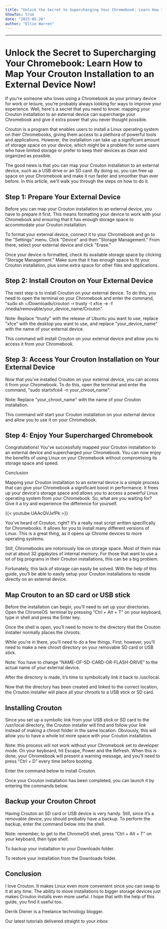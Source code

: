 ```yaml
---
title: "Unlock the Secret to Supercharging Your Chromebook: Learn How to Map Your Crouton Installation to an External Device Now!"
ShowToc: true 
date: "2023-05-26"
author: "Ellie Warren"
---
```

*****
# Unlock the Secret to Supercharging Your Chromebook: Learn How to Map Your Crouton Installation to an External Device Now!

If you're someone who loves using a Chromebook as your primary device for work or leisure, you're probably always looking for ways to improve your experience. Well, here's a secret that you need to know: mapping your Crouton installation to an external device can supercharge your Chromebook and give it extra power that you never thought possible.

Crouton is a program that enables users to install a Linux operating system on their Chromebooks, giving them access to a plethora of powerful tools and applications. However, the installation can take up a significant amount of storage space on your device, which might be a problem for some users who have limited storage or prefer to keep their devices as clean and organized as possible.

The good news is that you can map your Crouton installation to an external device, such as a USB drive or an SD card. By doing so, you can free up space on your Chromebook and make it run faster and smoother than ever before. In this article, we'll walk you through the steps on how to do it.

## Step 1: Prepare Your External Device

Before you can map your Crouton installation to an external device, you have to prepare it first. This means formatting your device to work with your Chromebook and ensuring that it has enough storage space to accommodate your Crouton installation.

To format your external device, connect it to your Chromebook and go to the "Settings" menu. Click "Device" and then "Storage Management." From there, select your external device and click "Erase."

Once your device is formatted, check its available storage space by clicking "Storage Management." Make sure that it has enough space to fit your Crouton installation, plus some extra space for other files and applications.

## Step 2: Install Crouton on Your External Device

The next step is to install Crouton on your external device. To do this, you need to open the terminal on your Chromebook and enter the command, "sudo sh ~/Downloads/crouton -r trusty -t xfce -e -f /media/removable/your_device_name/Crouton".

Note: Replace "trusty" with the release of Ubuntu you want to use, replace "xfce" with the desktop you want to use, and replace "your_device_name" with the name of your external device.

This command will install Crouton on your external device and allow you to access it from your Chromebook.

## Step 3: Access Your Crouton Installation on Your External Device

Now that you've installed Crouton on your external device, you can access it from your Chromebook. To do this, open the terminal and enter the command, "sudo startxfce4 -n your_chroot_name".

Note: Replace "your_chroot_name" with the name of your Crouton installation.

This command will start your Crouton installation on your external device and allow you to use it on your Chromebook.

## Step 4: Enjoy Your Supercharged Chromebook

Congratulations! You've successfully mapped your Crouton installation to an external device and supercharged your Chromebook. You can now enjoy the benefits of using Linux on your Chromebook without compromising its storage space and speed.

Conclusion

Mapping your Crouton installation to an external device is a simple process that can give your Chromebook a significant boost in performance. It frees up your device's storage space and allows you to access a powerful Linux operating system from your Chromebook. So, what are you waiting for? Give it a try and experience the difference for yourself.

{{< youtube UAAcQVJxfPk >}} 



You’ve heard of Crouton, right? It’s a really neat script written specifically for Chromebooks. It allows for you to install many different versions of Linux. This is a great thing, as it opens up Chrome devices to more operating systems.
 
Still, Chromebooks are notoriously low on storage space. Most of them max out at about 32 gigabytes of internal memory. For those that want to use a lot of big programs in their Crouton installations, this can be a big problem.
 
Fortunately, this lack of storage can easily be solved. With the help of this guide, you’ll be able to easily setup your Crouton installations to reside directly on an external device.
 
## Map Crouton to an SD card or USB stick
 
Before the installation can begin, you’ll need to set up your directories. Open the ChromeOS  terminal by pressing “Ctrl + Alt + T” on your keyboard, type in shell and press the Enter key.
 

 
Once the shell is open, you’ll need to move to the directory that the Crouton installer normally places the chroots.
 
While you’re in there, you’ll need to do a few things. First, however, you’ll need to make a new chroot directory on your removable SD card or USB stick.
 
Note: You have to change “NAME-OF-SD-CARD-OR-FLASH-DRIVE” to the actual name of your external device.
 
After the directory is made, it’s time to symbolically link it back to /usr/local.
 
Now that the directory has been created and linked to the correct location, the Crouton installer will place all your chroots to a USB stick or SD card.
 
## Installing Crouton
 
Since you set up a symbolic link from your USB stick or SD card to the /usr/local directory, the Crouton installer will find and follow your link instead of making a chroot folder in the same location. Obviously, this will allow you to have a whole lot more space with your Crouton installation.
 
Note: this process will not work without your Chromebook set to developer mode. On your keyboard, hit Escape, Power and the Refresh. When this is done, your Chromebook will present a warning message, and you’ll need to press “Ctrl + D” every time before booting.
 
Enter the command below to install Crouton.
 
Once your Crouton installation has been completed, you can launch it by entering the commands below.
 
## Backup your Crouton Chroot
 
Having Crouton an SD card or USB device is very handy. Still, since it’s a removable device, you should probably have a backup. To perform the backup, enter the command below into the shell.
 
Note: remember, to get to the ChromeOS shell, press “Ctrl + Alt + T” on your keyboard, then type shell.
 
To backup your installation to your Downloads folder.
 
To restore your installation from the Downloads folder.
 
## Conclusion
 
I love Crouton. It makes Linux even more convenient since you can swap to it at any time. The ability to move installations to bigger storage devices just makes Crouton installs even more useful. I hope that with the help of this guide, you find it useful too.
 
Derrik Diener is a freelance technology blogger.
 
Our latest tutorials delivered straight to your inbox




